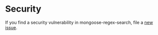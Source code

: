 # Security

If you find a security vulnerability in mongoose-regex-search, file a [new issue](https://github.com/lykmapipo/mongoose-regex-search/issues).
